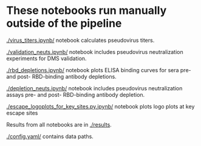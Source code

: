 # These notebooks run manually outside of the pipeline


[./virus_titers.ipynb/](virus_titers.ipynb) notebook calculates pseudovirus titers.

[./validation_neuts.ipynb/](validation_neuts.ipynb) notebook includes pseudovirus neutralization experiments for DMS validation.

[./rbd_depletions.ipynb/](rbd_depletions.ipynb.ipynb) notebook plots ELISA binding curves for sera pre- and post- RBD-binding antibody depletions. 

[./depletion_neuts.ipynb/](depletion_neuts.ipynb) notebook includes pseudovirus neutralization assays pre- and post- RBD-binding antibody depletion. 

[./escape_logoplots_for_key_sites.py.ipynb/](escape_logoplots_for_key_sites.py.ipynb) notebook plots logo plots at key escape sites

Results from all notebooks are in [./results](results).

[./config.yaml/](config.yaml) contains data paths.